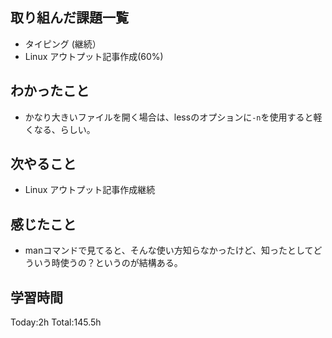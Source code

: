 ## 取り組んだ課題一覧
- タイピング (継続）
- Linux アウトプット記事作成(60%)

## わかったこと
- かなり大きいファイルを開く場合は、lessのオプションに`-n`を使用すると軽くなる、らしい。

## 次やること
- Linux アウトプット記事作成継続
  
## 感じたこと
- manコマンドで見てると、そんな使い方知らなかったけど、知ったとしてどういう時使うの？というのが結構ある。

## 学習時間
Today:2h
Total:145.5h
